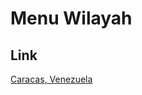# Menu Wilayah

## Link

[Caracas, Venezuela](https://github.com/gigit-pemilu/pemilu-2024-99-luar-negeri/tree/main/pilpres/hitung-suara/sub/99-luar-negeri/sub/28-caracas-venezuela/sub/01-caracas-venezuela)


